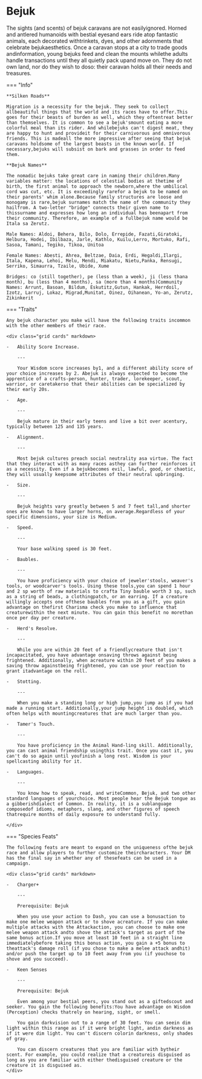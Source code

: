 # Bejuk

The sights (and scents) of bejuk caravans are not easilyignored. Horned and antlered humanoids with bestial eyesand ears ride atop fantastic animals, each decorated withtrinkets, dyes, and other adornments that celebrate bejukaesthetics. Once a caravan stops at a city to trade goods andinformation, young bejuks feed and clean the mounts whilethe adults handle transactions until they all quietly pack upand move on. They do not own land, nor do they wish to doso: their caravan holds all their needs and treasures.


=== "Info"

    **Silken Roads**
    
    Migration is a necessity for the bejuk. They seek to collect allbeautiful things that the world and its races have to offer.This goes for their beasts of burden as well, which they oftentreat better than themselves. It is common to see a bejuk'smount eating a more colorful meal than its rider. And whilebejuks can't digest meat, they are happy to hunt and provideit for their carnivorous and omnivorous friends. This is madeall the more impressive after seeing that bejuk caravans holdsome of the largest beasts in the known world. If necessary,bejuks will subsist on bark and grasses in order to feed them.
    
    **Bejuk Names**
    
    The nomadic bejuks take great care in naming their children.Many variables matter: the locations of celestial bodies at thetime of birth, the first animal to approach the newborn,where the umbilical cord was cut, etc. It is exceedingly rarefor a bejuk to be named on their parents' whim alone.Because family structures are loose and monogamy is rare,bejuk surnames match the name of the community they hailfrom. A two-letter "bridge" connects their given name to thissurname and expresses how long an individual has beenapart from their community. Therefore, an example of a fullbejuk name would be Itala sa Zerutz.
    
    Male Names: Aldoi, Behera, Bilo, Dolo, Errepide, Fazati,Giratoki, Helbura, Hodei, Ibilbaza, Jarle, Kathlo, Kuilu,Lerro, Mortuko, Rafi, Sasoa, Tamani, Tegiko, Tikoa, Unitoa
    
    Female Names: Abesti, Ahrea, Beltzae, Daia, Erdi, Hegaldi,Ilargi, Itala, Kapena, Lehoi, Melu, Mendi, Miakatu, Nietu,Panka, Rensugi, Serriko, Simaurra, Tzaile, Ubide, Xume
    
    Bridges: co (still together), pe (less than a week), ji (less thana month), bu (less than 4 months), sa (more than 4 months)Community Names: Arrunt, Basoan, Bildum, Eskutitz,Gutun, Hankak, Herrdoil, Izotz, Larruj, Lokaz, Migrad,Munitat, Oinez, Oihanean, Yo-an, Zerutz, Zikinkerit
    
=== "Traits"
    
    Any bejuk character you make will have the following traits incommon with the other members of their race.
    
	<div class="grid cards" markdown>
	
    -   Ability Score Increase. 
        
        ---
		
		Your Wisdom score increases by1, and a different ability score of your choice increases by 2. Abejuk is always expected to become the apprentice of a crafts-person, hunter, trader, lorekeeper, scout, warrior, or caretakerso that their abilities can be specialized by their early 20s.
        
    -   Age. 
        
        ---
		
		Bejuk mature in their early teens and live a bit over acentury, typically between 125 and 135 years.
        
    -   Alignment. 
        
        ---
		
		Most bejuk cultures preach social neutrality asa virtue. The fact that they interact with as many races asthey can further reinforces it as a necessity. Even if a bejukbecomes evil, lawful, good, or chaotic, they will usually keepsome attributes of their neutral upbringing.
        
    -   Size. 
        
        ---
		
		Bejuk heights vary greatly between 5 and 7 feet tall,and shorter ones are known to have larger horns, on average.Regardless of your specific dimensions, your size is Medium.
        
    -   Speed. 
        
        ---
		
		Your base walking speed is 30 feet.
        
    -   Baubles. 
        
        ---
		
		You have proficiency with your choice of jeweler'stools, weaver's tools, or woodcarver's tools. Using these tools,you can spend 1 hour and 2 sp worth of raw materials to crafta Tiny bauble worth 3 sp, such as a string of beads, a clothingpatch, or an earring. If a creature willingly accepts one ofthese baubles from you as a gift, you gain advantage on thefirst Charisma check you make to influence that creaturewithin the next minute. You can gain this benefit no morethan once per day per creature.
        
    -   Herd's Resolve. 
        
        ---
		
		While you are within 20 feet of a friendlycreature that isn't incapacitated, you have advantage onsaving throws against being frightened. Additionally, when acreature within 20 feet of you makes a saving throw againstbeing frightened, you can use your reaction to grant itadvantage on the roll.
        
    -   Stotting. 
        
        ---
		
		When you make a standing long or high jump,you jump as if you had made a running start. Additionally,your jump height is doubled, which often helps with mountingcreatures that are much larger than you.
        
    -   Tamer's Touch. 
        
        ---
		
		You have proficiency in the Animal Hand-ling skill. Additionally, you can cast animal friendship usingthis trait. Once you cast it, you can't do so again until youfinish a long rest. Wisdom is your spellcasting ability for it.
        
    -   Languages. 
        
        ---
		
		You know how to speak, read, and writeCommon, Bejuk, and two other standard languages of yourchoice. Most people hear the Bejuk tongue as a gibberishdialect of Common. In reality, it is a sublanguage composedof idioms, metaphors, slang, and other figures of speech thatrequire months of daily exposure to understand fully.
        
	</div>
		
=== "Species Feats"
        
    The following feats are meant to expand on the uniqueness ofthe bejuk race and allow players to further customize theircharacters. Your DM has the final say in whether any of thesefeats can be used in a campaign.
        
	<div class="grid cards" markdown>
	
    -   Charger+
        
        ---
		
		Prerequisite: Bejuk
        
        When you use your action to Dash, you can use a bonusaction to make one melee weapon attack or to shove acreature. If you can make multiple attacks with the Attackaction, you can choose to make one melee weapon attack andto shove the attack's target as part of the same bonus action.If you move at least 10 feet in a straight line immediatelybefore taking this bonus action, you gain a +5 bonus to theattack's damage roll (if you chose to make a melee attack andhit) and/or push the target up to 10 feet away from you (if youchose to shove and you succeed).
        
    -   Keen Senses
        
        ---
		
		Prerequisite: Bejuk
        
        Even among your bestial peers, you stand out as a giftedscout and seeker. You gain the following benefits:You have advantage on Wisdom (Perception) checks thatrely on hearing, sight, or smell.
        
        You gain darkvision out to a range of 30 feet. You can seein dim light within this range as if it were bright light, andin darkness as if it were dim light. You can't discern colorin darkness, only shades of gray.
        
        You can discern creatures that you are familiar with bytheir scent. For example, you could realize that a creatureis disguised as long as you are familiar with either thedisguised creature or the creature it is disguised as.
	</div>
